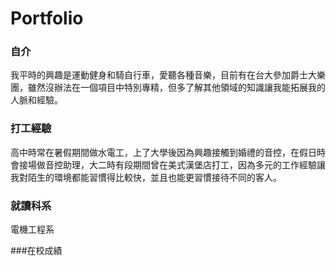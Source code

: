 # Portfolio

### 自介
我平時的興趣是運動健身和騎自行車，愛聽各種音樂，目前有在台大參加爵士大樂團，雖然沒辦法在一個項目中特別專精，但多了解其他領域的知識讓我能拓展我的人脈和經驗。

### 打工經驗
高中時常在暑假期間做水電工，上了大學後因為興趣接觸到婚禮的音控，在假日時會接場做音控助理，大二時有段期間曾在美式漢堡店打工，因為多元的工作經驗讓我對陌生的環境都能習慣得比較快，並且也能更習慣接待不同的客人。

### 就讀科系
電機工程系

###在校成績

